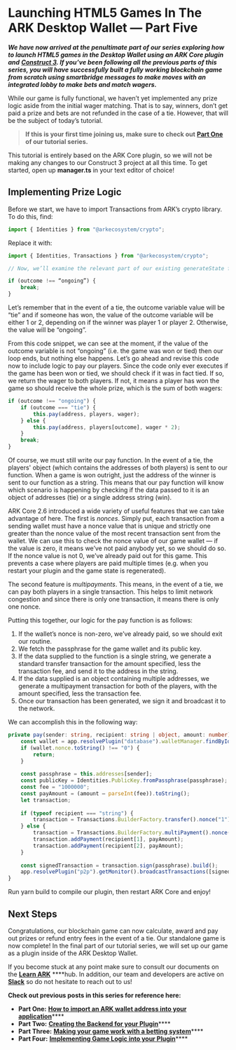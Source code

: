 # Launching HTML5 Games In The ARK Desktop Wallet — Part Five

_**We have now arrived at the penultimate part of our series exploring how to launch HTML5 games in the Desktop Wallet using an ARK Core plugin and**_ [_**Construct 3**_](https://editor.construct.net/)_**. If you’ve been following all the previous parts of this series, you will have successfully built a fully working blockchain game from scratch using smartbridge messages to make moves with an integrated lobby to make bets and match wagers.**_

While our game is fully functional, we haven’t yet implemented any prize logic aside from the initial wager matching. That is to say, winners, don’t get paid a prize and bets are not refunded in the case of a tie. However, that will be the subject of today’s tutorial.

> **If this is your first time joining us, make sure to check out** [**Part One**](https://blog.ark.io/launching-html5-games-in-the-ark-desktop-wallet-part-one-b26fd444f0d7) **of our tutorial series.**

This tutorial is entirely based on the ARK Core plugin, so we will not be making any changes to our Construct 3 project at all this time. To get started, open up **manager.ts** in your text editor of choice!

## Implementing Prize Logic <a id="8190"></a>

Before we start, we have to import Transactions from ARK’s crypto library. To do this, find:

```typescript
import { Identities } from "@arkecosystem/crypto";
```

Replace it with:

```typescript
import { Identities, Transactions } from "@arkecosystem/crypto"; 

// Now, we’ll examine the relevant part of our existing generateState function to see what happens when a game is won or tied:

if (outcome !== “ongoing”) {
    break;
}
```

Let’s remember that in the event of a tie, the outcome variable value will be “tie” and if someone has won, the value of the outcome variable will be either 1 or 2, depending on if the winner was player 1 or player 2. Otherwise, the value will be “ongoing”.

From this code snippet, we can see at the moment, if the value of the outcome variable is not “ongoing” \(i.e. the game was won or tied\) then our loop ends, but nothing else happens. Let’s go ahead and revise this code now to include logic to pay our players. Since the code only ever executes if the game has been won or tied, we should check if it was in fact tied. If so, we return the wager to both players. If not, it means a player has won the game so should receive the whole prize, which is the sum of both wagers:

```typescript
if (outcome !== "ongoing") {
    if (outcome === "tie") {
        this.pay(address, players, wager);
    } else {
        this.pay(address, players[outcome], wager * 2);
    }
    break;
}
```

Of course, we must still write our pay function. In the event of a tie, the players' object \(which contains the addresses of both players\) is sent to our function. When a game is won outright, just the address of the winner is sent to our function as a string. This means that our pay function will know which scenario is happening by checking if the data passed to it is an object of addresses \(tie\) or a single address string \(win\).

ARK Core 2.6 introduced a wide variety of useful features that we can take advantage of here. The first is _nonces_. Simply put, each transaction from a sending wallet must have a nonce value that is unique and strictly one greater than the nonce value of the most recent transaction sent from the wallet. We can use this to check the nonce value of our game wallet — if the value is zero, it means we’ve not paid anybody yet, so we should do so. If the nonce value is not 0, we’ve already paid out for this game. This prevents a case where players are paid multiple times \(e.g. when you restart your plugin and the game state is regenerated\).

The second feature is _multipayments_. This means, in the event of a tie, we can pay both players in a single transaction. This helps to limit network congestion and since there is only one transaction, it means there is only one nonce.

Putting this together, our logic for the pay function is as follows:

1. If the wallet’s nonce is non-zero, we’ve already paid, so we should exit our routine.
2. We fetch the passphrase for the game wallet and its public key.
3. If the data supplied to the function is a single string, we generate a standard transfer transaction for the amount specified, less the transaction fee, and send it to the address in the string.
4. If the data supplied is an object containing multiple addresses, we generate a multipayment transaction for both of the players, with the amount specified, less the transaction fee.
5. Once our transaction has been generated, we sign it and broadcast it to the network.

We can accomplish this in the following way:

```typescript
private pay(sender: string, recipient: string | object, amount: number) {
    const wallet = app.resolvePlugin("database").walletManager.findById(sender);        
    if (wallet.nonce.toString() !== "0") {
        return;
    }    
    
    const passphrase = this.addresses[sender];
    const publicKey = Identities.PublicKey.fromPassphrase(passphrase);
    const fee = "1000000";
    const payAmount = (amount — parseInt(fee)).toString();
    let transaction;        
    
    if (typeof recipient === "string") {
        transaction = Transactions.BuilderFactory.transfer().nonce("1").senderPublicKey(publicKey).recipientId(recipient).fee(fee).amount(payAmount).vendorField("You won the game, congratulations!");
    } else {
        transaction = Transactions.BuilderFactory.multiPayment().nonce("1").senderPublicKey(publicKey).fee(fee).vendorField("The game was tied. Here is your wager!");
        transaction.addPayment(recipient[1], payAmount);
        transaction.addPayment(recipient[2], payAmount);
    }        
    
    const signedTransaction = transaction.sign(passphrase).build();
    app.resolvePlugin("p2p").getMonitor().broadcastTransactions([signedTransaction]);
}
```

Run yarn build to compile our plugin, then restart ARK Core and enjoy!

## Next Steps <a id="bca5"></a>

Congratulations, our blockchain game can now calculate, award and pay out prizes or refund entry fees in the event of a tie. Our standalone game is now complete! In the final part of our tutorial series, we will set up our game as a plugin inside of the ARK Desktop Wallet.

If you become stuck at any point make sure to consult our documents on the [**Learn ARK**](https://learn.ark.dev/core-getting-started/setting-up-your-development-environment) ****hub. In addition, our team and developers are active on [**Slack**](https://ark.io/slack) so do not hesitate to reach out to us!

**Check out previous posts in this series for reference here:**

* **Part One:** [**How to import an ARK wallet address into your application**](https://guides.ark.dev/launching-html5-games-in-the-ark-desktop-wallet/launching-html5-games-in-the-ark-desktop-wallet-part-one)\*\*\*\*
* **Part Two:** [**Creating the Backend for your Plugin**](https://guides.ark.dev/launching-html5-games-in-the-ark-desktop-wallet/launching-html5-games-in-the-ark-desktop-wallet-part-two)\*\*\*\*
* **Part Three:** [**Making your game work with a betting system**](https://guides.ark.dev/launching-html5-games-in-the-ark-desktop-wallet/launching-html5-games-in-the-ark-desktop-wallet-part-three)\*\*\*\*
* **Part Four:** [**Implementing Game Logic into your Plugin**](https://guides.ark.dev/launching-html5-games-in-the-ark-desktop-wallet/launching-html5-games-in-the-ark-desktop-wallet-part-four)\*\*\*\*



